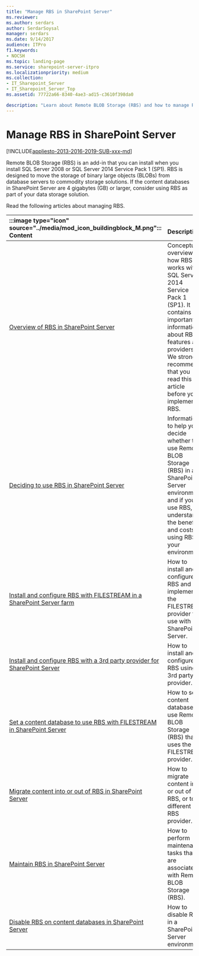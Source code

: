 ```yaml
---
title: "Manage RBS in SharePoint Server"
ms.reviewer: 
ms.author: serdars
author: SerdarSoysal
manager: serdars
ms.date: 9/14/2017
audience: ITPro
f1.keywords:
- NOCSH
ms.topic: landing-page
ms.service: sharepoint-server-itpro
ms.localizationpriority: medium
ms.collection:
- IT_Sharepoint_Server
- IT_Sharepoint_Server_Top
ms.assetid: 77722a66-8340-4ae3-ad15-c3610f398da0

description: "Learn about Remote BLOB Storage (RBS) and how to manage RBS in SharePoint Server."
---
```


# Manage RBS in SharePoint Server

[!INCLUDE[appliesto-2013-2016-2019-SUB-xxx-md](../includes/appliesto-2013-2016-2019-SUB-xxx-md.md)]
  
Remote BLOB Storage (RBS) is an add-in that you can install when you install SQL Server 2008 or SQL Server 2014 Service Pack 1 (SP1). RBS is designed to move the storage of binary large objects (BLOBs) from database servers to commodity storage solutions. If the content databases in SharePoint Server are 4 gigabytes (GB) or larger, consider using RBS as part of your data storage solution.
  
Read the following articles about managing RBS.
  
| :::image type="icon" source="../media/mod_icon_buildingblock_M.png"::: Content | <br>Description |
|:-----|:-----|
|[Overview of RBS in SharePoint Server](rbs-overview.md) <br/> |Conceptual overview of how RBS works with SQL Server 2014 Service Pack 1 (SP1). It contains important information about RBS features and providers. We strongly recommend that you read this article before you implement RBS.  <br/> |
|[Deciding to use RBS in SharePoint Server](rbs-planning.md) <br/> |Information to help you decide whether to use Remote BLOB Storage (RBS) in a SharePoint Server environment, and if you use RBS, to understand the benefits and costs of using RBS in your environment.  <br/> |
|[Install and configure RBS with FILESTREAM in a SharePoint Server farm](install-and-configure-rbs.md) <br/> |How to install and configure RBS and implement the FILESTREAM provider for use with SharePoint Server.  <br/> |
|[Install and configure RBS with a 3rd party provider for SharePoint Server](install-and-configure-rbs-with-a-3rd-party-provider.md) <br/> |How to install and configure RBS using a 3rd party provider.  <br/> |
|[Set a content database to use RBS with FILESTREAM in SharePoint Server](set-a-content-database-to-use-rbs.md) <br/> |How to set a content database to use Remote BLOB Storage (RBS) that uses the FILESTREAM provider.  <br/> |
|[Migrate content into or out of RBS in SharePoint Server](migrate-content-into-or-out-of-rbs.md) <br/> |How to migrate content into or out of RBS, or to a different RBS provider.  <br/> |
|[Maintain RBS in SharePoint Server](maintain-rbs.md) <br/> |How to perform maintenance tasks that are associated with Remote BLOB Storage (RBS).  <br/> |
|[Disable RBS on content databases in SharePoint Server](disable-rbs-on-a-content-database.md) <br/> |How to disable RBS in a SharePoint Server environment.  <br/> |
   
